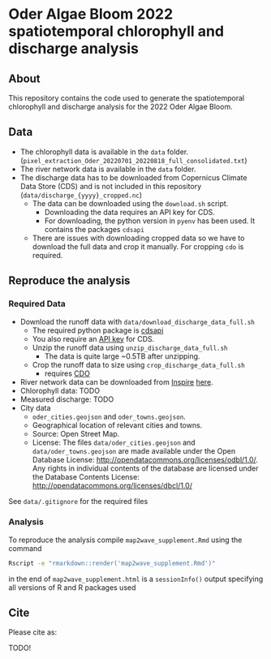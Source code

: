 # Oder Algae Bloom 2022 spatiotemporal chlorophyll and discharge analysis

## About
This repository contains the code used to generate the spatiotemporal
chlorophyll and discharge analysis for the 2022 Oder Algae Bloom.

## Data

- The chlorophyll data is available in the `data` folder.
  (`pixel_extraction_Oder_20220701_20220818_full_consolidated.txt`)
- The river network data is available in the `data` folder.
- The discharge data has to be downloaded from Copernicus Climate Data Store
  (CDS) and is not included in this repository (`data/discharge_{yyyy}_cropped.nc`)
  - The data can be downloaded using the `download.sh` script. 
    - Downloading the data requires an API key for CDS.
    - For downloading, the python version in `pyenv` has been used. It contains
      the packages `cdsapi`
  - There are issues with downloading cropped data so we have to download the
    full data and crop it manually. For cropping `cdo` is required.

## Reproduce the analysis
### Required Data
- Download the runoff data with `data/download_discharge_data_full.sh`
  - The required python package is [cdsapi](https://cds.climate.copernicus.eu/toolbox/doc/index.html)
  - You also require an [API key](https://cds.climate.copernicus.eu/api-how-to#install-the-cds-api-key) for CDS.
  - Unzip the runoff data using `unzip_discharge_data_full.sh`
    - The data is quite large ~0.5TB after unzipping.
  - Crop the runoff data to size using `crop_discharge_data_full.sh`
    - requires [CDO](https://www.unidata.ucar.edu/software/netcdf/workshops/2012/third_party/CDO.html)
- River network data can be downloaded from
  [Inspire](https://inspire-geoportal.ec.europa.eu/download_details.html?view=downloadDetails&resourceId=%2FINSPIRE-d81e48c4-b4cf-11e3-a455-52540004b857_20230602-120602%2Fservices%2F1%2FPullResults%2F451-500%2Fdatasets%2F7&expandedSection=metadata)
  [here](https://wody.isok.gov.pl/atom_web/download/?fileId=107b702c828ca4d55f7317585ba016e8&name=RWB_2016_ManagementRestrictionOrRegulationZone_2020_L.zip).
- Chlorophyll data: TODO
- Measured discharge: TODO
- City data
  - `oder_cities.geojson` and `oder_towns.geojson`. 
  - Geographical location of relevant cities and towns. 
  - Source: Open Street Map.
  - License: The files `data/oder_cities.geojson` and `data/oder_towns.geojson`
    are made available under the Open Database License:
    http://opendatacommons.org/licenses/odbl/1.0/. Any rights in individual
    contents of the database are licensed under the Database Contents License:
    http://opendatacommons.org/licenses/dbcl/1.0/

See `data/.gitignore` for the required files

### Analysis

To reproduce the analysis compile `map2wave_supplement.Rmd` using the command

```sh
Rscript -e "rmarkdown::render('map2wave_supplement.Rmd')"
```

in the end of `map2wave_supplement.html` is a `sessionInfo()` output specifying
all versions of R and R packages used


## Cite

Please cite as:

TODO!
